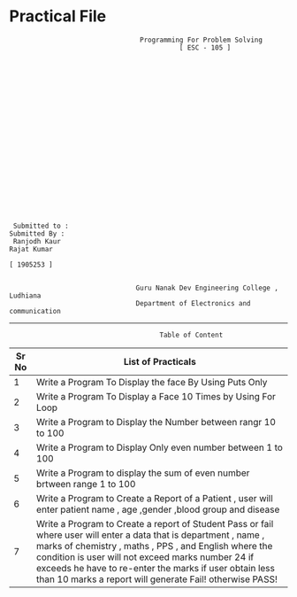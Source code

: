 #                                            Practical File
                                             
                                     Programming For Problem Solving
                                               [ ESC - 105 ]
                                               
                                               
                                               
                                               
                                               
                                               
                                               
                                               
                                               
                                               
                                               
                                                
                                                
                                                
                                                
                                                
                                                
                                               
      
      
      
      
     Submitted to :                                                                                Submitted By :
     Ranjodh Kaur                                                                                  Rajat Kumar            
                                                                                                  [ 1905253 ]                    
                                                 
                                                 
                                    Guru Nanak Dev Engineering College , Ludhiana
                                    Department of Electronics and communication
___                                 
                                          Table of Content
| Sr No | List of Practicals |
| --- | --- |
| 1 | Write a Program To Display the face By Using Puts Only |
| 2 | Write a Program To Display a Face 10 Times by Using For Loop |                                    
| 3 | Write a Program to Display the Number between rangr 10 to 100 |
| 4 | Write a Program to Display Only even number between 1 to 100 |
| 5 | Write a Program to display the sum of even number brtween range 1 to 100 |
| 6 | Write a Program to Create a Report of a Patient , user will enter patient name , age ,gender ,blood group and disease |
| 7 | Write a Program to Create a report of Student Pass or fail where user will enter a data that is department , name , marks of chemistry , maths , PPS , and English where the condition is user will not exceed marks number 24 if exceeds he have to re-enter the marks if user obtain less than 10 marks a report will generate Fail! otherwise PASS!
